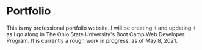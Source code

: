 # Portfolio
This is my professional portfolio website. I will be creating it and updating it as I go along in The Ohio State University's Boot Camp Web Developer Program. It is currently a rough work in progress, as of May 8, 2021.

